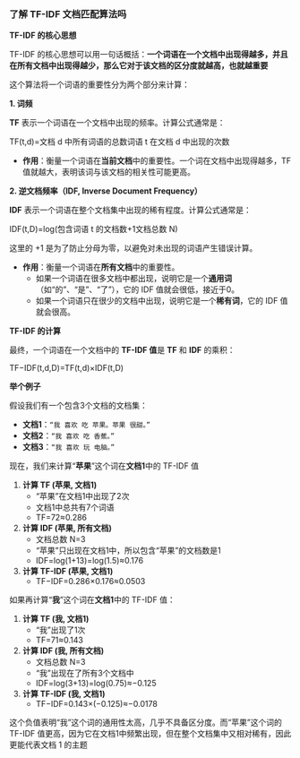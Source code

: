 ### 了解 TF-IDF 文档匹配算法吗

**TF-IDF 的核心思想**

TF-IDF 的核心思想可以用一句话概括：**一个词语在一个文档中出现得越多，并且在所有文档中出现得越少，那么它对于该文档的区分度就越高，也就越重要**

这个算法将一个词语的重要性分为两个部分来计算：

**1. 词频**

**TF** 表示一个词语在一个文档中出现的频率。计算公式通常是：

TF(t,d)=文档 d 中所有词语的总数词语 t 在文档 d 中出现的次数

- **作用**：衡量一个词语在**当前文档**中的重要性。一个词在文档中出现得越多，TF 值就越大，表明该词与该文档的相关性可能更高。

**2. 逆文档频率（IDF, Inverse Document Frequency）**

**IDF** 表示一个词语在整个文档集中出现的稀有程度。计算公式通常是：

IDF(t,D)=log(包含词语 t 的文档数+1文档总数 N)

这里的 +1 是为了防止分母为零，以避免对未出现的词语产生错误计算。

- **作用**：衡量一个词语在**所有文档**中的重要性。
  - 如果一个词语在很多文档中都出现，说明它是一个**通用词**（如“的”、“是”、“了”），它的 IDF 值就会很低，接近于0。
  - 如果一个词语只在很少的文档中出现，说明它是一个**稀有词**，它的 IDF 值就会很高。

**TF-IDF 的计算**

最终，一个词语在一个文档中的 **TF-IDF 值**是 **TF** 和 **IDF** 的乘积：

TF−IDF(t,d,D)=TF(t,d)×IDF(t,D)

**举个例子**

假设我们有一个包含3个文档的文档集：

- **文档1**：`“我 喜欢 吃 苹果。苹果 很甜。”`
- **文档2**：`“我 喜欢 吃 香蕉。”`
- **文档3**：`“我 喜欢 玩 电脑。”`

现在，我们来计算“**苹果**”这个词在**文档1**中的 TF-IDF 值

1. **计算 TF (苹果, 文档1)**
   - “苹果”在文档1中出现了2次
   - 文档1中总共有7个词语
   - TF=72≈0.286
2. **计算 IDF (苹果, 所有文档)**
   - 文档总数 N=3
   - “苹果”只出现在文档1中，所以包含“苹果”的文档数是1
   - IDF=log(1+13)=log(1.5)≈0.176
3. **计算 TF-IDF (苹果, 文档1)**
   - TF−IDF=0.286×0.176≈0.0503

如果再计算“**我**”这个词在**文档1**中的 TF-IDF 值：

1. **计算 TF (我, 文档1)**
   - “我”出现了1次
   - TF=71≈0.143
2. **计算 IDF (我, 所有文档)**
   - 文档总数 N=3
   - “我”出现在了所有3个文档中
   - IDF=log(3+13)=log(0.75)≈−0.125
3. **计算 TF-IDF (我, 文档1)**
   - TF−IDF=0.143×(−0.125)≈−0.0178

这个负值表明“我”这个词的通用性太高，几乎不具备区分度。而“苹果”这个词的 TF-IDF 值更高，因为它在文档1中频繁出现，但在整个文档集中又相对稀有，因此更能代表文档 1 的主题